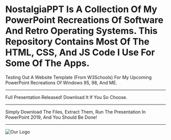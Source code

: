 # NostalgiaPPT Is A Collection Of My PowerPoint Recreations Of Software And Retro Operating Systems. This Repository Contains Most Of The HTML, CSS, And JS Code I Use For Some Of The Apps.
Testing Out A Website Template (From W3Schools) For My Upcoming PowerPoint Recreations Of Windows 95, 98, And ME.

---

Full Presentation Released! Download It If You So Choose.

---

Simply Download The Files, Extract Them, Run The Presentation In PowerPoint 2019, And You Should Be Done!

---

![Our Logo](https://raw.githubusercontent.com/JLucidBytes/nostalgiappt/main/images/cover.png "Logo")
